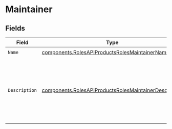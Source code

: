 # Maintainer


## Fields

| Field                                                                                                                          | Type                                                                                                                           | Required                                                                                                                       | Description                                                                                                                    | Example                                                                                                                        |
| ------------------------------------------------------------------------------------------------------------------------------ | ------------------------------------------------------------------------------------------------------------------------------ | ------------------------------------------------------------------------------------------------------------------------------ | ------------------------------------------------------------------------------------------------------------------------------ | ------------------------------------------------------------------------------------------------------------------------------ |
| `Name`                                                                                                                         | [components.RolesAPIProductsRolesMaintainerName](../../models/components/rolesapiproductsrolesmaintainername.md)               | :heavy_check_mark:                                                                                                             | N/A                                                                                                                            |                                                                                                                                |
| `Description`                                                                                                                  | [components.RolesAPIProductsRolesMaintainerDescription](../../models/components/rolesapiproductsrolesmaintainerdescription.md) | :heavy_check_mark:                                                                                                             | N/A                                                                                                                            | This role grants all write permission to manage an API product and to administer plugins.                                      |